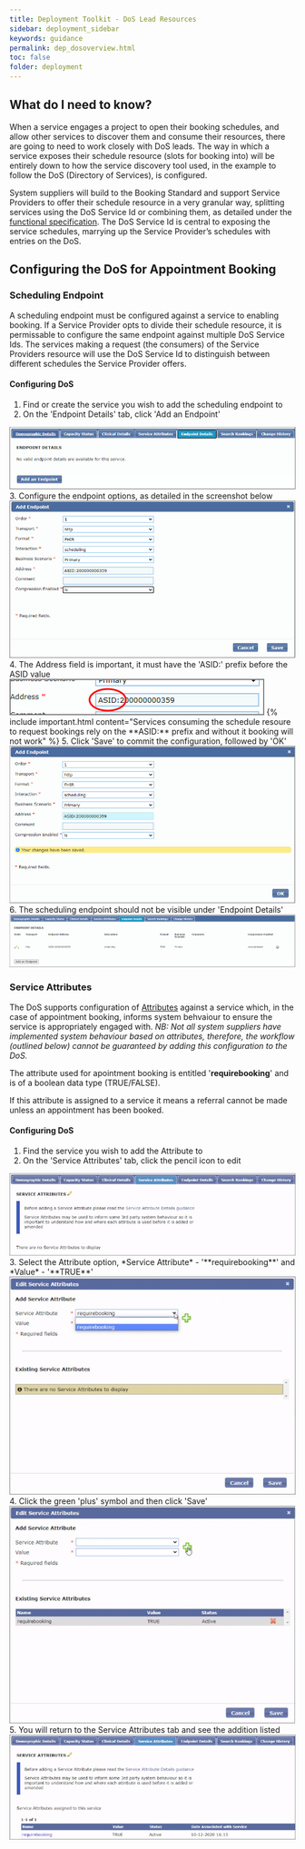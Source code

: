 ```yaml
---
title: Deployment Toolkit - DoS Lead Resources
sidebar: deployment_sidebar
keywords: guidance
permalink: dep_dosoverview.html
toc: false
folder: deployment
---
```


## What do I need to know? 

When a service engages a project to open their booking schedules, and allow other services to discover them and consume their resources, there are going to need to work closely with DoS leads. The way in which a service exposes their schedule resource (slots for booking into) will be entirely down to how the service discovery tool used, in the example to follow the DoS (Directory of Services), is configured.

System suppliers will build to the Booking Standard and support Service Providers to offer their schedule resource in a very granular way, splitting services using the DoS Service Id or combining them, as detailed under the <a href="fs_slotmanagement.html" target="_blank">functional specification</a>. The DoS Service Id is central to exposing the service schedules, marrying up the Service Provider’s schedules with entries on the DoS.

## Configuring the DoS for Appointment Booking

### Scheduling Endpoint

A scheduling endpoint must be configured against a service to enabling booking. If a Service Provider opts to divide their schedule resource, it is permissable to configure the same endpoint against multiple DoS Service Ids. The services making a request (the consumers) of the Service Providers resource will use the DoS Service Id to distinguish between different schedules the Service Provider offers. 

#### Configuring DoS
1. Find or create the service you wish to add the scheduling endpoint to 
2. On the 'Endpoint Details' tab, click 'Add an Endpoint'
<img src="_pages/deployment/toolkit/img/DoS_FHIR_Endpoints.png">
3. Configure the endpoint options, as detailed in the screenshot below
<img src="_pages/deployment/toolkit/img/DoS_FHIR_EndpointsConfig.png">
4. The Address field is important, it must have the 'ASID:' prefix before the ASID value
<img src="_pages/deployment/toolkit/img/DoS_FHIR_ASID_Prefix.png">
{% include important.html content="Services consuming the schedule resoure to request bookings rely on the **ASID:** prefix and without it booking will not work" %}
5. Click 'Save' to commit the configuration, followed by 'OK'
<img src="_pages/deployment/toolkit/img/DoS_FHIR_Endpoint_Save.png">
6. The scheduling endpoint should not be visible under 'Endpoint Details'
<img src="_pages/deployment/toolkit/img/DoS_FHIR_Endpoint_Complete.png">

### Service Attributes

The DoS supports configuration of [Attributes](https://developer.nhs.uk/apis/dos-api/ccs_fields_v1.5_service_attribute.html) against a service which, in the case of appointment booking, informs system behvaiour to ensure the service is appropriately engaged with.
*NB: Not all system suppliers have implemented system behaviour based on attributes, therefore, the workflow (outlined below) cannot be guaranteed by adding this configuration to the DoS.*

The attribute used for apointment booking is entitled '**requirebooking**' and is of a boolean data type (TRUE/FALSE).

If this attribute is assigned to a service it means a referral cannot be made unless an appointment has been booked. 

#### Configuring DoS
1. Find the service you wish to add the Attribute to
2. On the 'Service Attributes' tab, click the pencil icon to edit 
<img src="_pages/deployment/toolkit/img/DoS_attribute_Add.png#1">
3. Select the Attribute option, *Service Attribute* - '**requirebooking**' and *Value* - '**TRUE**' 
<img src="_pages/deployment/toolkit/img/DoS_attribute_Configure.png">
4. Click the green 'plus' symbol and then click 'Save' 
<img src="_pages/deployment/toolkit/img/DoS_attribute_Save.png">
5. You will return to the Service Attributes tab and see the addition listed
<img src="_pages/deployment/toolkit/img/DoS_attribute_Added.png">
